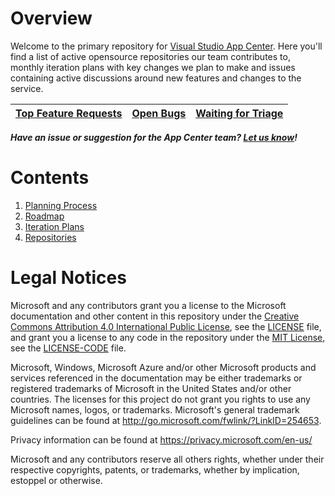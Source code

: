 # Overview

Welcome to the primary repository for [Visual Studio App Center](https://appcenter.ms). Here you'll find a list of active opensource repositories our team contributes to, monthly iteration plans with key changes we plan to make and issues containing active discussions around new features and changes to the service.

| [Top Feature Requests](https://github.com/Microsoft/appcenter/issues?q=is%3Aissue+is%3Aopen+sort%3Areactions-%2B1-desc+label%3A%22feature+request%22) | [Open Bugs](https://github.com/Microsoft/appcenter/issues?q=is%3Aopen+is%3Aissue+label%3Abug)   | [Waiting for Triage](https://github.com/Microsoft/appcenter/issues?q=is%3Aopen+is%3Aissue+label%3Asdk+no%3Aassignee)  |
|---|---|---|

***Have an issue or suggestion for the App Center team? [Let us know](https://github.com/Microsoft/appcenter/issues/new/choose)!***

# Contents

1. [Planning Process](https://github.com/Microsoft/appcenter/wiki/Planning)
2. [Roadmap](https://github.com/Microsoft/appcenter/wiki/Roadmap)
3. [Iteration Plans](https://github.com/Microsoft/appcenter/wiki/Iteration-plans)
4. [Repositories](https://github.com/Microsoft/appcenter/wiki/Repositories)

# Legal Notices

Microsoft and any contributors grant you a license to the Microsoft documentation and other content
in this repository under the [Creative Commons Attribution 4.0 International Public License](https://creativecommons.org/licenses/by/4.0/legalcode),
see the [LICENSE](LICENSE) file, and grant you a license to any code in the repository under the [MIT License](https://opensource.org/licenses/MIT), see the
[LICENSE-CODE](LICENSE-CODE) file.

Microsoft, Windows, Microsoft Azure and/or other Microsoft products and services referenced in the documentation
may be either trademarks or registered trademarks of Microsoft in the United States and/or other countries.
The licenses for this project do not grant you rights to use any Microsoft names, logos, or trademarks.
Microsoft's general trademark guidelines can be found at http://go.microsoft.com/fwlink/?LinkID=254653.

Privacy information can be found at https://privacy.microsoft.com/en-us/

Microsoft and any contributors reserve all others rights, whether under their respective copyrights, patents,
or trademarks, whether by implication, estoppel or otherwise.
